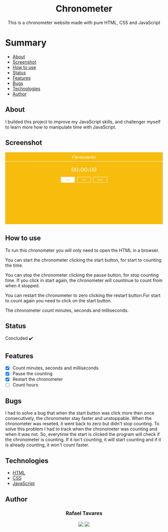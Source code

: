 <h1 align="center">Chronometer</h1>
<p align="center">This is a chronometer website made with pure HTML, CSS and JavaScript</p>

Summary
===========
<!--ts-->
  * [About](#about)
  * [Screenshot](#screenshot)
  * [How to use](#how-to-use)
  * [Status](#status)
  * [Features](#features)
  * [Bugs](#bugs)
  * [Technologies](#technologies)
  * [Author](#author)
<!--te-->

About
-----
I builded this project to improve my JavaScript skills, and challenger myself to learn more how to manipulate time with JavaScript.

Screenshot
----------
<img alt="screenshot" title="screenshot" src="assets/screenshot/screenshot.png"><img>

How to use
----------
<p>To run this chronometer you will only need to open the HTML in a browser.</p>
<p>You can start the chronometer clicking the start button, for start to counting the time.</p>
<p>You can stop the chronometer clicking the pause button, for stop counting time. If you click in start again, the chronometer will countinue to count from when it stopped.</p>
<p>You can restart the chronometer to zero clicking the restart button.For start to count again you need to click on the start button.</p>
<p>The chronometer count minutes, seconds and milliseconds.</p>

Status
------
Concluded :heavy_check_mark:

Features
--------
- [x] Count minutes, seconds and milliseconds
- [x] Pause the counting
- [x] Restart the chronometer
- [ ] Count hours

Bugs
----
I had to solve a bug that when the start button was click more then once consecutively, the chronometer stay faster and unstoppable. When the chronometer was reseted, it went back to zero but didn't stop counting.
To solve this problem I had to track when the chronometer was counting and when it was not. So, everytime the start is clicked the program will check if the chronometer is counting. If it isn't counting, it will start counting and if it is already counting, it won't count faster.

Technologies
------------
- [HTML](https://html.com/)
- [CSS](https://www.w3.org/Style/CSS/Overview.en.html)
- [JavaScript](https://www.javascript.com/)

Author
------
<h3 align="center">Rafael Tavares</h3>
<p align="center">
 <a href="https://www.facebook.com/rafael.tavares.39904/"><img src="https://img.shields.io/badge/Facebook-1877F2?style=for-the-badge&logo=facebook&logoColor=white"></img></a>
 <a href="https://www.instagram.com/rafatavares03/"><img src="https://img.shields.io/badge/Instagram-%23E4405F.svg?style=for-the-badge&logo=Instagram&logoColor=white"></img></a>
</p>
